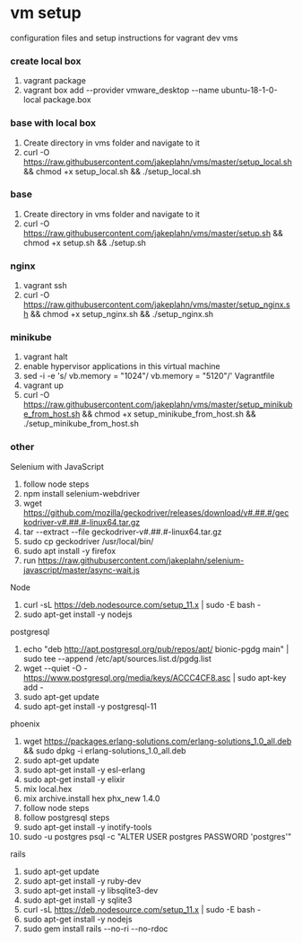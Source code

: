 # vm setup
configuration files and setup instructions for vagrant dev vms
### create local box
1. vagrant package
1. vagrant box add --provider vmware_desktop --name ubuntu-18-1-0-local package.box

### base with local box
1. Create directory in vms folder and navigate to it
1. curl -O https://raw.githubusercontent.com/jakeplahn/vms/master/setup_local.sh && chmod +x setup_local.sh && ./setup_local.sh

### base
1. Create directory in vms folder and navigate to it
1. curl -O https://raw.githubusercontent.com/jakeplahn/vms/master/setup.sh && chmod +x setup.sh && ./setup.sh

### nginx
1. vagrant ssh
1. curl -O https://raw.githubusercontent.com/jakeplahn/vms/master/setup_nginx.sh && chmod +x setup_nginx.sh && ./setup_nginx.sh

### minikube
1. vagrant halt
1. enable hypervisor applications in this virtual machine
1. sed -i -e 's/    vb.memory = "1024"/    vb.memory = "5120"/' Vagrantfile
1. vagrant up
1. curl -O https://raw.githubusercontent.com/jakeplahn/vms/master/setup_minikube_from_host.sh && chmod +x setup_minikube_from_host.sh && ./setup_minikube_from_host.sh

### other
Selenium with JavaScript
1. follow node steps
1. npm install selenium-webdriver
1. wget https://github.com/mozilla/geckodriver/releases/download/v#.##.#/geckodriver-v#.##.#-linux64.tar.gz
1. tar --extract --file geckodriver-v#.##.#-linux64.tar.gz
1. sudo cp geckodriver /usr/local/bin/
1. sudo apt install -y firefox
1. run https://raw.githubusercontent.com/jakeplahn/selenium-javascript/master/async-wait.js

Node
1. curl -sL https://deb.nodesource.com/setup_11.x | sudo -E bash -
1. sudo apt-get install -y nodejs

postgresql
1. echo "deb http://apt.postgresql.org/pub/repos/apt/ bionic-pgdg main" | sudo tee --append /etc/apt/sources.list.d/pgdg.list
1. wget --quiet -O - https://www.postgresql.org/media/keys/ACCC4CF8.asc | sudo apt-key add -
1. sudo apt-get update
1. sudo apt-get install -y postgresql-11

phoenix
1. wget https://packages.erlang-solutions.com/erlang-solutions_1.0_all.deb && sudo dpkg -i erlang-solutions_1.0_all.deb
1. sudo apt-get update
1. sudo apt-get install -y esl-erlang
1. sudo apt-get install -y elixir
1. mix local.hex
1. mix archive.install hex phx_new 1.4.0
1. follow node steps
1. follow postgresql steps
1. sudo apt-get install -y inotify-tools
1. sudo -u postgres psql -c "ALTER USER postgres PASSWORD 'postgres'"

rails
1. sudo apt-get update
1. sudo apt-get install -y ruby-dev
1. sudo apt-get install -y libsqlite3-dev
1. sudo apt-get install -y sqlite3
1. curl -sL https://deb.nodesource.com/setup_11.x | sudo -E bash -
1. sudo apt-get install -y nodejs
1. sudo gem install rails --no-ri --no-rdoc
